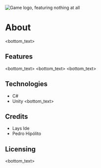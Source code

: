![Game logo, featuring nothing at all](Images/splash_art.jpg)

# About
<bottom_text>

## Features
<bottom_text>
<bottom_text>
<bottom_text>

## Technologies
- C#
- Unity
<bottom_text>

## Credits
- Lays Ide
- Pedro Hipólito

## Licensing
<bottom_text>